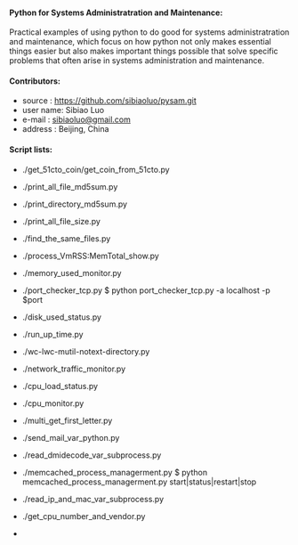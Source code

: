 #### Python for Systems Administratration and Maintenance:

   Practical examples of using python to do good for systems administratration and maintenance, which focus on how python not only makes essential things easier but also makes important things possible that solve specific problems that often arise in systems administration and maintenance.

#### Contributors:

 * source   : https://github.com/sibiaoluo/pysam.git
 * user name: Sibiao Luo
 * e-mail   : sibiaoluo@gmail.com
 * address  : Beijing, China

#### Script lists:

  * ./get_51cto_coin/get_coin_from_51cto.py
    
  * ./print_all_file_md5sum.py

  * ./print_directory_md5sum.py

  * ./print_all_file_size.py

  * ./find_the_same_files.py

  * ./process_VmRSS:MemTotal_show.py

  * ./memory_used_monitor.py

  * ./port_checker_tcp.py
    $ python port_checker_tcp.py -a localhost -p $port
  
  * ./disk_used_status.py

  * ./run_up_time.py

  * ./wc-lwc-mutil-notext-directory.py

  * ./network_traffic_monitor.py

  * ./cpu_load_status.py

  * ./cpu_monitor.py

  * ./multi_get_first_letter.py

  * ./send_mail_var_python.py

  * ./read_dmidecode_var_subprocess.py

  * ./memcached_process_managerment.py
    $ python memcached_process_managerment.py start|status|restart|stop
  
  * ./read_ip_and_mac_var_subprocess.py

  * ./get_cpu_number_and_vendor.py
  
  *
